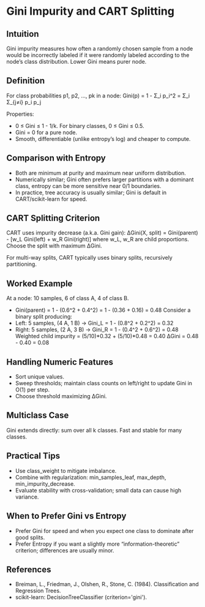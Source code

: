 # Gini Impurity and CART Splitting

## Intuition
Gini impurity measures how often a randomly chosen sample from a node would be incorrectly labeled if it were randomly labeled according to the node’s class distribution. Lower Gini means purer node.

## Definition
For class probabilities p1, p2, ..., pk in a node:
Gini(p) = 1 - Σ_i p_i^2 = Σ_i Σ_{j≠i} p_i p_j

Properties:
- 0 ≤ Gini ≤ 1 - 1/k. For binary classes, 0 ≤ Gini ≤ 0.5.
- Gini = 0 for a pure node.
- Smooth, differentiable (unlike entropy’s log) and cheaper to compute.

## Comparison with Entropy
- Both are minimum at purity and maximum near uniform distribution.
- Numerically similar; Gini often prefers larger partitions with a dominant class, entropy can be more sensitive near 0/1 boundaries.
- In practice, tree accuracy is usually similar; Gini is default in CART/scikit-learn for speed.

## CART Splitting Criterion
CART uses impurity decrease (a.k.a. Gini gain):
ΔGini(X, split) = Gini(parent) - [w_L Gini(left) + w_R Gini(right)]
where w_L, w_R are child proportions. Choose the split with maximum ΔGini.

For multi-way splits, CART typically uses binary splits, recursively partitioning.

## Worked Example
At a node: 10 samples, 6 of class A, 4 of class B.
- Gini(parent) = 1 - (0.6^2 + 0.4^2) = 1 - (0.36 + 0.16) = 0.48
Consider a binary split producing:
- Left: 5 samples, (4 A, 1 B) → Gini_L = 1 - (0.8^2 + 0.2^2) = 0.32
- Right: 5 samples, (2 A, 3 B) → Gini_R = 1 - (0.4^2 + 0.6^2) = 0.48
Weighted child impurity = (5/10)*0.32 + (5/10)*0.48 = 0.40
ΔGini = 0.48 - 0.40 = 0.08

## Handling Numeric Features
- Sort unique values.
- Sweep thresholds; maintain class counts on left/right to update Gini in O(1) per step.
- Choose threshold maximizing ΔGini.

## Multiclass Case
Gini extends directly: sum over all k classes. Fast and stable for many classes.

## Practical Tips
- Use class_weight to mitigate imbalance.
- Combine with regularization: min_samples_leaf, max_depth, min_impurity_decrease.
- Evaluate stability with cross-validation; small data can cause high variance.

## When to Prefer Gini vs Entropy
- Prefer Gini for speed and when you expect one class to dominate after good splits.
- Prefer Entropy if you want a slightly more “information-theoretic” criterion; differences are usually minor.

## References
- Breiman, L., Friedman, J., Olshen, R., Stone, C. (1984). Classification and Regression Trees.
- scikit-learn: DecisionTreeClassifier (criterion='gini').
